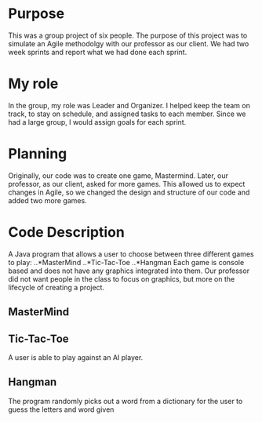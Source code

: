 # Purpose

This was a group project of six people. The purpose of this project was to simulate an Agile methodolgy with our professor as our client. We had two week sprints and report what we had done each sprint.  

# My role 

In the group, my role was Leader and Organizer. I helped keep the team on track, to stay on schedule, and assigned tasks to each member. Since we had a large group, I would assign goals for each sprint. 
# Planning

Originally, our code was to create one game, Mastermind. Later, our professor, as our client, asked for more games. This allowed us to expect changes in Agile, so we changed the design and structure of our code and added two more games. 

# Code Description

A Java program that allows a user to choose between three different games to play: 
    ..*MasterMind
    ..*Tic-Tac-Toe
    ..*Hangman
Each game is console based and does not have any graphics integrated into them. Our professor did not want people in the class to focus on graphics, but more on the lifecycle of creating a project. 
## MasterMind
## Tic-Tac-Toe
A user is able to play against an AI player.

## Hangman
The program randomly picks out a word from a dictionary for the user to guess the letters and word given 
